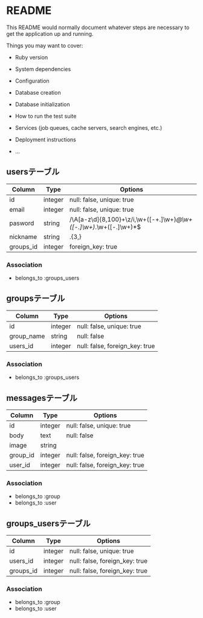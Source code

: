 # README

This README would normally document whatever steps are necessary to get the
application up and running.

Things you may want to cover:

* Ruby version

* System dependencies

* Configuration

* Database creation

* Database initialization

* How to run the test suite

* Services (job queues, cache servers, search engines, etc.)

* Deployment instructions

* ...

 ## usersテーブル
 |Column|Type|Options|
 |------|----|-------|
 |id|integer|null: false, unique: true|
 |email|integer|null: false, unique: true|
 |pasword|string|/\A[a-z\d]{8,100}+\z/i,\w+([-+.]\w+)*@\w+([-.]\w+)*\.\w+([-.]\w+)*$|
 |nickname|string|.{3,}|
 |groups_id|integer|foreign_key: true|
 ### Association
 - belongs_to :groups_users
 

 ## groupsテーブル
 |Column|Type|Options|
 |------|----|-------|
 |id|integer|null: false, unique: true|
 |group_name|string|null: false| 
 |users_id|integer|null: false, foreign_key: true|
 ### Association
 - belongs_to :groups_users


 ## messagesテーブル
 |Column|Type|Options|
 |------|----|-------|
 |id|integer|null: false, unique: true|
 |body|text|null: false|
 |image|string||
 |group_id|integer|null: false, foreign_key: true|
 |user_id|integer|null: false, foreign_key: true|
 ### Association
 - belongs_to :group
 - belongs_to :user

 ## groups_usersテーブル
 |Column|Type|Options|
 |------|----|-------|
 |id|integer|null: false, unique: true|
 |users_id|integer|null: false, foreign_key: true|
 |groups_id|integer|null: false, foreign_key: true|
 ### Association
 - belongs_to :group
 - belongs_to :user